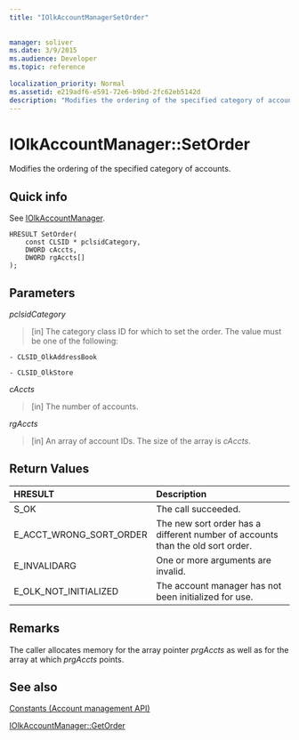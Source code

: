 ```yaml
---
title: "IOlkAccountManagerSetOrder"
 
 
manager: soliver
ms.date: 3/9/2015
ms.audience: Developer
ms.topic: reference
 
localization_priority: Normal
ms.assetid: e219adf6-e591-72e6-b9bd-2fc62eb5142d
description: "Modifies the ordering of the specified category of accounts."
---
```


# IOlkAccountManager::SetOrder

Modifies the ordering of the specified category of accounts.
  
## Quick info

See [IOlkAccountManager](iolkaccountmanager.md).
  
```
HRESULT SetOrder(
    const CLSID * pclsidCategory,
    DWORD cAccts,
    DWORD rgAccts[]
);

```

## Parameters

 _pclsidCategory_
  
> [in] The category class ID for which to set the order. The value must be one of the following:
    
    - CLSID_OlkAddressBook
    
    - CLSID_OlkStore
    
 _cAccts_
  
> [in] The number of accounts.
    
 _rgAccts_
  
> [in] An array of account IDs. The size of the array is  _cAccts_.
    
## Return Values

|**HRESULT**|**Description**|
|:-----|:-----|
|S_OK  <br/> |The call succeeded.  <br/> |
|E_ACCT_WRONG_SORT_ORDER  <br/> |The new sort order has a different number of accounts than the old sort order.  <br/> |
|E_INVALIDARG  <br/> |One or more arguments are invalid.  <br/> |
|E_OLK_NOT_INITIALIZED  <br/> |The account manager has not been initialized for use.  <br/> |
   
## Remarks

The caller allocates memory for the array pointer  _prgAccts_ as well as for the array at which  _prgAccts_ points. 
  
## See also



[Constants (Account management API)](constants-account-management-api.md)
  
[IOlkAccountManager::GetOrder](iolkaccountmanager-getorder.md)

